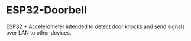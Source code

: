 # ESP32-Doorbell
ESP32 + Accelerometer intended to detect door knocks and send signals over LAN to other devices.
